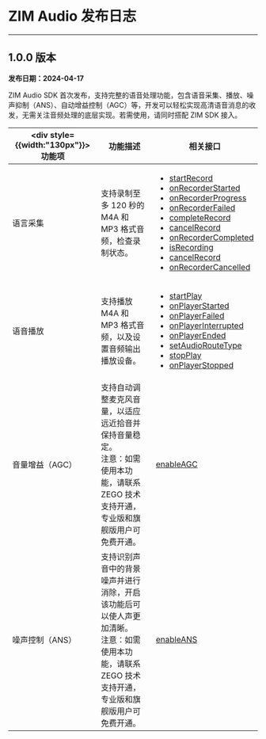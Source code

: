 # ZIM Audio 发布日志

- - -

## 1.0.0 版本

**发布日期：2024-04-17**

ZIM Audio SDK 首次发布，支持完整的语音处理功能，包含语音采集、播放、噪声抑制（ANS）、自动增益控制（AGC）等，开发可以轻松实现高清语音消息的收发，无需关注音频处理的底层实现。若需使用，请同时搭配 ZIM SDK 接入。

| <div style={{width:"130px"}}>功能项</div>  | 功能描述 | 相关接口 |
|-------|-------|-------|
| 语言采集 | 支持录制至多 120 秒的 M4A 和 MP3 格式音频，检查录制状态。 | <ul><li>[startRecord](https://pub.dev/documentation/zego_zim_audio/latest/zego_zim_audio/ZIMAudio/startRecord.html)</li><li>[onRecorderStarted](https://pub.dev/documentation/zego_zim_audio/latest/zego_zim_audio/ZIMAudioEventHandler/onRecorderStarted.html)</li><li>[onRecorderProgress](https://pub.dev/documentation/zego_zim_audio/latest/zego_zim_audio/ZIMAudioEventHandler/onRecorderProgress.html)</li><li>[onRecorderFailed](https://pub.dev/documentation/zego_zim_audio/latest/zego_zim_audio/ZIMAudioEventHandler/onRecorderFailed.html)</li><li>[completeRecord](https://pub.dev/documentation/zego_zim_audio/latest/zego_zim_audio/ZIMAudio/completeRecord.html)</li><li>[cancelRecord](https://pub.dev/documentation/zego_zim_audio/latest/zego_zim_audio/ZIMAudio/cancelRecord.html)</li><li>[onRecorderCompleted](https://pub.dev/documentation/zego_zim_audio/latest/zego_zim_audio/ZIMAudioEventHandler/onRecorderCompleted.html)</li><li>[isRecording](https://pub.dev/documentation/zego_zim_audio/latest/zego_zim_audio/ZIMAudio/isRecording.html)</li><li>[cancelRecord](https://pub.dev/documentation/zego_zim_audio/latest/zego_zim_audio/ZIMAudio/cancelRecord.html)</li><li>[onRecorderCancelled](https://pub.dev/documentation/zego_zim_audio/latest/zego_zim_audio/ZIMAudioEventHandler/onRecorderCancelled.html)</li></ul> |
| 语音播放 | 支持播放 M4A 和 MP3 格式音频，以及设置音频输出播放设备。 | <ul><li>[startPlay](https://pub.dev/documentation/zego_zim_audio/latest/zego_zim_audio/ZIMAudio/startPlay.html)</li><li>[onPlayerStarted](https://pub.dev/documentation/zego_zim_audio/latest/zego_zim_audio/ZIMAudioEventHandler/onPlayerStarted.html)</li><li>[onPlayerFailed](https://pub.dev/documentation/zego_zim_audio/latest/zego_zim_audio/ZIMAudioEventHandler/onPlayerFailed.html)</li><li>[onPlayerInterrupted](https://pub.dev/documentation/zego_zim_audio/latest/zego_zim_audio/ZIMAudioEventHandler/onPlayerInterrupted.html)</li><li>[onPlayerEnded](https://pub.dev/documentation/zego_zim_audio/latest/zego_zim_audio/ZIMAudioEventHandler/onPlayerEnded.html)</li><li>[setAudioRouteType](https://pub.dev/documentation/zego_zim_audio/latest/zego_zim_audio/ZIMAudio/setAudioRouteType.html)</li><li>[stopPlay](https://pub.dev/documentation/zego_zim_audio/latest/zego_zim_audio/ZIMAudio/stopPlay.html)</li><li>[onPlayerStopped](https://pub.dev/documentation/zego_zim_audio/latest/zego_zim_audio/ZIMAudioEventHandler/onPlayerStopped.html)</li></ul> |
| 音量增益（AGC） | 支持自动调整麦克风音量，以适应远近拾音并保持音量稳定。<br />注意：如需使用本功能，请联系 ZEGO 技术支持开通，专业版和旗舰版用户可免费开通。| [enableAGC](https://pub.dev/documentation/zego_zim_audio/latest/zego_zim_audio/ZIMAudio/enableAGC.html) |
| 噪声控制（ANS） | 支持识别声音中的背景噪声并进行消除，开启该功能后可以使人声更加清晰。<br />注意：如需使用本功能，请联系 ZEGO 技术支持开通，专业版和旗舰版用户可免费开通。  | [enableANS](https://pub.dev/documentation/zego_zim_audio/latest/zego_zim_audio/ZIMAudio/enableANS.html) |
